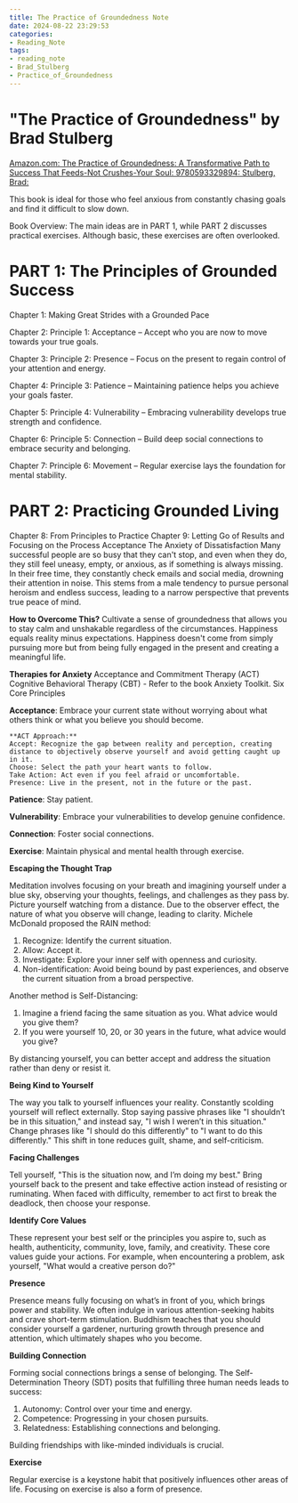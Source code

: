 ```yaml
---
title: The Practice of Groundedness Note
date: 2024-08-22 23:29:53
categories:
- Reading_Note
tags:
- reading_note
- Brad_Stulberg
- Practice_of_Groundedness
--- 
```


# "The Practice of Groundedness" by Brad Stulberg
[Amazon.com: The Practice of Groundedness: A Transformative Path to Success That Feeds-Not Crushes-Your Soul: 9780593329894: Stulberg, Brad: ](https://www.amazon.com/Practice-Groundedness-Transformative-Feeds-Not-Crushes-Your/dp/0593329899)

This book is ideal for those who feel anxious from constantly chasing goals and find it difficult to slow down.

Book Overview:
The main ideas are in PART 1, while PART 2 discusses practical exercises. Although basic, these exercises are often overlooked.

# PART 1: The Principles of Grounded Success

Chapter 1: Making Great Strides with a Grounded Pace

Chapter 2: Principle 1: Acceptance – Accept who you are now to move towards your true goals.

Chapter 3: Principle 2: Presence – Focus on the present to regain control of your attention and energy.

Chapter 4: Principle 3: Patience – Maintaining patience helps you achieve your goals faster.

Chapter 5: Principle 4: Vulnerability – Embracing vulnerability develops true strength and confidence.

Chapter 6: Principle 5: Connection – Build deep social connections to embrace security and belonging.

Chapter 7: Principle 6: Movement – Regular exercise lays the foundation for mental stability.

# PART 2: Practicing Grounded Living

Chapter 8: From Principles to Practice
Chapter 9: Letting Go of Results and Focusing on the Process
Acceptance
The Anxiety of Dissatisfaction
Many successful people are so busy that they can't stop, and even when they do, they still feel uneasy, empty, or anxious, as if something is always missing. In their free time, they constantly check emails and social media, drowning their attention in noise. This stems from a male tendency to pursue personal heroism and endless success, leading to a narrow perspective that prevents true peace of mind.

**How to Overcome This?**
Cultivate a sense of groundedness that allows you to stay calm and unshakable regardless of the circumstances. Happiness equals reality minus expectations. Happiness doesn't come from simply pursuing more but from being fully engaged in the present and creating a meaningful life.

**Therapies for Anxiety**
Acceptance and Commitment Therapy (ACT)
Cognitive Behavioral Therapy (CBT) - Refer to the book Anxiety Toolkit.
Six Core Principles

**Acceptance**: Embrace your current state without worrying about what others think or what you believe you should become.

    **ACT Approach:**
    Accept: Recognize the gap between reality and perception, creating distance to objectively observe yourself and avoid getting caught up in it.
    Choose: Select the path your heart wants to follow.
    Take Action: Act even if you feel afraid or uncomfortable.
    Presence: Live in the present, not in the future or the past.

**Patience**: Stay patient.

**Vulnerability**: Embrace your vulnerabilities to develop genuine confidence.

**Connection**: Foster social connections.

**Exercise**: Maintain physical and mental health through exercise.

**Escaping the Thought Trap**

Meditation involves focusing on your breath and imagining yourself under a blue sky, observing your thoughts, feelings, and challenges as they pass by. Picture yourself watching from a distance. Due to the observer effect, the nature of what you observe will change, leading to clarity. Michele McDonald proposed the RAIN method:

1. Recognize: Identify the current situation.
2. Allow: Accept it.
3. Investigate: Explore your inner self with openness and curiosity.
4. Non-identification: Avoid being bound by past experiences, and observe the current situation from a broad perspective.

Another method is Self-Distancing:
1. Imagine a friend facing the same situation as you. What advice would you give them?
2. If you were yourself 10, 20, or 30 years in the future, what advice would you give?


By distancing yourself, you can better accept and address the situation rather than deny or resist it.

**Being Kind to Yourself**

The way you talk to yourself influences your reality. Constantly scolding yourself will reflect externally. Stop saying passive phrases like "I shouldn’t be in this situation," and instead say, "I wish I weren’t in this situation." Change phrases like "I should do this differently" to "I want to do this differently." This shift in tone reduces guilt, shame, and self-criticism.

**Facing Challenges**

Tell yourself, "This is the situation now, and I’m doing my best." Bring yourself back to the present and take effective action instead of resisting or ruminating. When faced with difficulty, remember to act first to break the deadlock, then choose your response.

**Identify Core Values**

These represent your best self or the principles you aspire to, such as health, authenticity, community, love, family, and creativity. These core values guide your actions. For example, when encountering a problem, ask yourself, "What would a creative person do?"

**Presence**

Presence means fully focusing on what’s in front of you, which brings power and stability. We often indulge in various attention-seeking habits and crave short-term stimulation. Buddhism teaches that you should consider yourself a gardener, nurturing growth through presence and attention, which ultimately shapes who you become.

**Building Connection**

Forming social connections brings a sense of belonging. The Self-Determination Theory (SDT) posits that fulfilling three human needs leads to success:

1. Autonomy: Control over your time and energy.
2. Competence: Progressing in your chosen pursuits.
3. Relatedness: Establishing connections and belonging.

Building friendships with like-minded individuals is crucial.

**Exercise**

Regular exercise is a keystone habit that positively influences other areas of life. Focusing on exercise is also a form of presence.